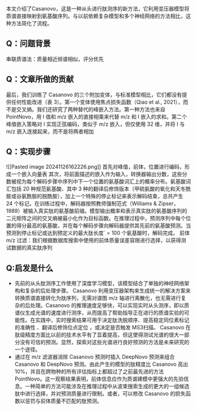 本文介绍了Casanovo，这是一种从头进行肽测序的新方法，它利用变压器模型将质谱直接映射到氨基酸序列。与以前依赖复杂模型和多个神经网络的方法相比，这种方法简化了流程。
## Q：问题背景
串联质谱法：质量相近频谱相似，评分优先
## Q：文章所做的贡献
最后，我们训练了 Casanovo 的三个附加变体，与标准模型相比，它们都没有提供任何性能改进（表 3）。第一个变体使用焦点损失函数（Qiao et al., 2021），而不是交叉熵。我们还研究了两种替代的峰嵌入方法。第一种方法也来自 PointNovo，用 I 值和 m/z 嵌入的直接相乘来代替 m/z 和 I 嵌入的求和。第二个峰值嵌入策略对 I 实现正弦编码，类似于 m/z 嵌入，但仅使用 32 维，并将 I 与 m/z 嵌入连接起来，而不是将两者相加
## Q：实现步骤

![[Pasted image 20241126162226.png]]
首先对峰值，前体，位置进行编码，形成一个嵌入向量表
其次，将前面描述的嵌入作为输入，转换器输出分数，这些分数被视为每个解码步骤中序列中下一个位置的氨基酸词汇上的概率分布。氨基酸词汇包括 20 种规范氨基酸、其中 3 种的翻译后修饰版本（甲硫氨酸的氧化和天冬酰胺或谷氨酰胺的脱酰胺），加上一个特殊的停止标记来表示解码结束，总共产生 24 个标记。在训练过程中，解码器按照教师强制范式（Williams & Zipser，1989）被输入真实肽的氨基酸前缀。模型输出概率和表示真实肽的氨基酸序列的二元矩阵之间的交叉熵被最小化作为目标函数。在推理过程中，预测序列中每个位置的得分最高的氨基酸，并在每个解码步骤向解码器提供其先前的氨基酸预测。当预测到停止标记或达到预定义的最大肽长度` = 100 个氨基酸时，解码完成。
前体 m/z 过滤：我们根据数据库搜索中使用的前体质量误差容限进行选择，以获得测试数据的真实肽序列

## Q:启发是什么
- 先前的从头肽测序工作使用了深度学习模型，该模型结合了单独的神经网络架构和复杂的后处理步骤。 Casanovo 利用变压器架构来生成统一的解决方案来转换质谱直接转化为肽序列，无需对谱图 m/z 轴进行离散化，也无需进行复杂的后处理。Casanovo 的推理速度足够快，可以实现实时从头测序，即以质谱仪生成光谱的速度进​​行测序，从而提高了帮助指导正在进行的质谱实验的可能性。在实践中，实时搜索结果可用于决定肽洗脱顺序、提高稳定同位素标记的准确性 、翻译后修饰位点定位 ，或决定是否触发 MS3扫描。 Casanovo 在肽级精度方面比以前的技术水平有了显着提高，但这使得测试光谱的很大一部分没有可信的预测。显然，探索对这些光谱进行良好预测的方法是未来研究的一个途径。
- 通过在 m/z 滤波器消除 Casanovo 预测时插入 DeepNovo 预测来组合 Casanovo 和 DeepNovo 预测。由此产生的模型的肽精度比 Casanovo 高出 10%，并且在跨物种的所有评估指标上都超过了之前最先进的方法 PointNovo。这一观察结果表明，前体信息应作为质谱建模中更强大的先验信息。一种简单的方法可能涉及在推理过程中从波束搜索生成的更大的一组候选肽中进行选择，并对预测质量进行限制。或者，可以修改 Casanovo 的损失函数以惩罚与前体质量不匹配的肽预测。

